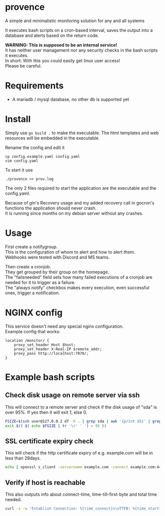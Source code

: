 # provence

A simple and minimalistic monitoring solution for any and all systems

It executes bash scripts on a cron-based interval, saves the output into a database and alerts based on the return code.

**WARNING: This is supposed to be an internal service!**  
It has neither user management nor any security checks in the bash scripts it executes.  
In short: With this you could easily get linux user access!  
Please be careful.


# Requirements

 - A mariadb / mysql database, no other db is supported yet


# Install

Simply use `go build .` to make the executable. The html templates and web resources will be embedded in the executable.

Rename the config and edit it
    
    cp config.example.yaml config.yaml
    vim config.yaml

To start it use 

    ./provence >> prov.log

The only 2 files required to start the application are the executable and the config.yaml.

Because of gin's Recovery usage and my added recovery call in gocron's functions the application should never crash.  
It is running since months on my debian server without any crashes.


# Usage

First create a notifygroup.  
This is the configuration of whom to alert and how to alert them.  
Webhooks were tested with Discord and MS teams.


Then create a cronjob.  
They get grouped by their group on the homepage.  
The "failsneeded" field sets how many failed executions of a cronjob are needed for it to trigger as a failure.  
The "always notify" checkbox makes every execution, even successful ones, trigger a notification.


# NGINX config

This service doesn't need any special nginx configuration.  
Example config that works:

```nginx
location /monitor/ {
    proxy_set_header Host $host;
    proxy_set_header X-Real-IP $remote_addr;
    proxy_pass http://localhost:7070/;
}
```


# Example bash scripts


## Check disk usage on remote server via ssh

This will connect to a remote server and check if the disk usage of "sda" is over 95%. If yes then it will exit 1, else 0.

```bash
FSIZE=$(ssh user@127.0.0.2 df -h . | grep sda | awk '{print $5}' | grep -Eo "[0-9][0-9]")
exit $(( $( echo $FSIZE | tr '\r' ' ') > 95 ))
```


## SSL certificate expiry check

This will check if the http certificate expiry of e.g. example.com will be in less than 28days.

```bash
echo | openssl s_client -servername example.com -connect example.com:443 2>/dev/null | openssl x509 -noout -checkend 2419200
```


## Verify if host is reachable

This also outputs info about connect-time, time-till-first-byte and total time needed.

```bash
curl -s -w 'Establish Connection: %{time_connect}s\nTTFB: %{time_starttransfer}s\nTotal: %{time_total}s\n' -I https://example.com/
```
